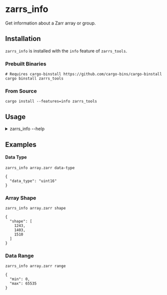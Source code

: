 # zarrs_info

Get information about a Zarr array or group.

## Installation
`zarrs_info` is installed with the `info` feature of `zarrs_tools`.

### Prebuilt Binaries
```shell
# Requires cargo-binstall https://github.com/cargo-bins/cargo-binstall
cargo binstall zarrs_tools
```

### From Source
```shell
cargo install --features=info zarrs_tools
```

## Usage
<details>
<summary>zarrs_info --help</summary>

```text
Get information about a Zarr array or group.

Outputs are JSON encoded.

Usage: zarrs_info [OPTIONS] <PATH> <COMMAND>

Commands:
  metadata         Get the array/group metadata
  metadata-v3      Get the array/group metadata (interpreted as V3)
  attributes       Get the array/group attributes
  shape            Get the array shape
  data-type        Get the array data type
  fill-value       Get the array fill value
  dimension-names  Get the array dimension names
  range            Get the array data range
  histogram        Get the array data histogram
  help             Print this message or the help of the given subcommand(s)

Arguments:
  <PATH>
          Path to the Zarr input array or group

Options:
      --chunk-limit <CHUNK_LIMIT>
          The maximum number of chunks concurrently processed.
          
          Defaults to the RAYON_NUM_THREADS environment variable or the number of logical CPUs. Consider reducing this for images with large chunk sizes or on systems with low memory availability.
          
          [default: 24]

  -h, --help
          Print help (see a summary with '-h')

  -V, --version
          Print version
```

</details>

## Examples

#### Data Type
```shell
zarrs_info array.zarr data-type
```
```text
{
  "data_type": "uint16"
}
```

### Array Shape
```shell
zarrs_info array.zarr shape
```
```text
{
  "shape": [
    1243,
    1403,
    1510
  ]
}
```

### Data Range
```shell
zarrs_info array.zarr range
```
```text
{
  "min": 0,
  "max": 65535
}
```
